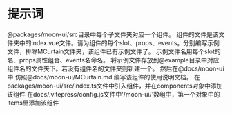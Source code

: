 # 提示词

@packages/moon-ui/src目录中每个子文件夹对应一个组件。 组件的文件是该文件夹中的index.vue文件。请为组件的每个slot、props、events。分别编写示例文件，排除MCurtain文件夹，该组件已有示例文件了。 示例文件名用每个slot的名、props属性组合、events名命名。
将示例文件存放到@example目录中对应组件名的文件夹下。若没有组件名的文件夹则新建一个。
然后在@docs/moon-ui中 仿照@docs/moon-ui/MCurtain.md 编写该组件的使用说明文档。
在packages/moon-ui/src/index.ts文件中引入组件，并在components对象中添加该组件
在docs/.vitepress/config.js文件中'/moon-ui/'数组中，第一个对象中的items里添加该组件